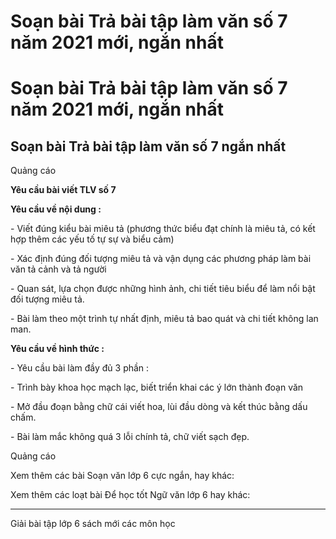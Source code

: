 # Soạn bài Trả bài tập làm văn số 7 năm 2021 mới, ngắn nhất

# Soạn bài Trả bài tập làm văn số 7 năm 2021 mới, ngắn nhất

## Soạn bài Trả bài tập làm văn số 7 ngắn nhất

Quảng cáo

**Yêu cầu bài viết TLV số 7**

**Yêu cầu về nội dung :**

\- Viết đúng kiểu bài miêu tả (phương thức biểu đạt chính là miêu tả, có kết hợp thêm các yếu tố tự sự và biểu cảm)

\- Xác định đúng đối tượng miêu tả và vận dụng các phương pháp làm bài văn tả cảnh và tả người 

\- Quan sát, lựa chọn được những hình ảnh, chi tiết tiêu biểu để làm nổi bật đối tượng miêu tả. 

\- Bài làm theo một trình tự nhất định, miêu tả bao quát và chi tiết không lan man. 

**Yêu cầu về hình thức :**

\- Yêu cầu bài làm đầy đủ 3 phần : 

\- Trình bày khoa học mạch lạc, biết triển khai các ý lớn thành đoạn văn

\- Mở đầu đoạn bằng chữ cái viết hoa, lùi đầu dòng và kết thúc bằng dấu chấm.

\- Bài làm mắc không quá 3 lỗi chính tả, chữ viết sạch đẹp.

Quảng cáo

Xem thêm các bài Soạn văn lớp 6 cực ngắn, hay khác:

Xem thêm các loạt bài Để học tốt Ngữ văn lớp 6 hay khác:

* * *

Giải bài tập lớp 6 sách mới các môn học
